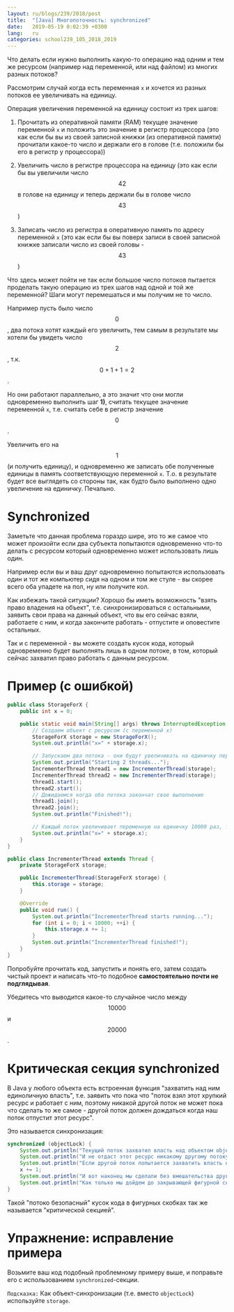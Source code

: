 ```yaml
---
layout: ru/blogs/239/2018/post
title:  "[Java] Многопоточность: synchronized"
date:   2019-05-19 0:02:39 +0300
lang:   ru
categories: school239_105_2018_2019
---
```


Что делать если нужно выполнить какую-то операцию над одним и тем же ресурсом (например над переменной, или над файлом) из многих разных потоков?

Рассмотрим случай когда есть переменная ```x``` и хочется из разных потоков ее увеличивать на единицу.

Операция увеличения переменной на единицу состоит из трех шагов:

1) Прочитать из оперативной памяти (RAM) текущее значение переменной ```x``` и положить это значение в регистр процессора (это как если бы вы из своей записной книжки (из оперативной памяти) прочитали какое-то число и держали его в голове (т.е. положили бы его в регистр у процессора))

2) Увеличить число в регистре процессора на единицу (это как если бы вы увеличили число $$42$$ в голове на единицу и теперь держали бы в голове число $$43$$)

3) Записать число из регистра в оперативную память по адресу переменной ```x``` (это как если бы вы поверх записи в своей записной книжке записали число из своей головы - $$43$$)

Что здесь может пойти не так если большое число потоков пытается проделать такую операцию из трех шагов над одной и той же переменной? Шаги могут перемешаться и мы получим не то число.

Например пусть было число $$0$$, два потока хотят каждый его увеличить, тем самым в результате мы хотели бы увидеть число $$2$$, т.к. $$0+1+1=2$$.

Но они работают параллельно, а это значит что они могли одновременно выполнить шаг **1)**, считать текущее значение переменной ```x```, т.е. считать себе в регистр значение $$0$$.

Увеличить его на $$1$$ (и получить единицу), и одновременно же записать обе полученные единицы в память соответствующую переменной ```x```. Т.о. в результате будет все выглядеть со стороны так, как будто было выполнено одно увеличение на единичку. Печально.

Synchronized
======

Заметьте что данная проблема гораздо шире, это то же самое что может произойти если два субъекта попытаются одновременно что-то делать с ресурсом который одновременно может использовать лишь один.

Например если вы и ваш друг одновременно попытаются использовать один и тот же компьютер сидя на одном и том же стуле - вы скорее всего оба упадете на пол, ну или получите кол.

Как избежать такой ситуации? Хорошо бы иметь возможность "взять право владения на объект", т.е. синхронизироваться с остальными, заявить свои права на данный объект, что вы его сейчас взяли, работаете с ним, и когда закончите работать - отпустите и оповестите остальных.

Так и с переменной - вы можете создать кусок кода, который одновременно будет выполнять лишь в одном потоке, в том, который сейчас захватил право работать с данным ресурсом.

Пример (с ошибкой)
======   

```java
public class StorageForX {
    public int x = 0;

    public static void main(String[] args) throws InterruptedException {
        // Создаем объект с ресурсом (с переменной x)
        StorageForX storage = new StorageForX();
        System.out.println("x=" + storage.x);

        // Запускаем два потока - они будут увеличивать на единичку переменную storage.x
        System.out.println("Starting 2 threads...");
        IncrementerThread thread1 = new IncrementerThread(storage);
        IncrementerThread thread2 = new IncrementerThread(storage);
        thread1.start();
        thread2.start();
        // Дожидаемся когда оба потока закончат свое выполнение
        thread1.join();
        thread2.join();
        System.out.println("Finished!");

        // Каждый поток увеличивает переменную на единичку 10000 раз, т.о. в результате мы бы ожидале storage.x == 20000
        System.out.println("x=" + storage.x);
    }
}

public class IncrementerThread extends Thread {
    private StorageForX storage;

    public IncrementerThread(StorageForX storage) {
        this.storage = storage;
    }

    @Override
    public void run() {
        System.out.println("IncrementerThread starts running...");
        for (int i = 0; i < 10000; ++i) {
            this.storage.x += 1;
        }
        System.out.println("IncrementerThread finished!");
    }
}
```

Попробуйте прочитать код, запустить и понять его, затем создать чистый проект и написать что-то подобное **самостоятельно почти не подглядывая**.

Убедитесь что выводится какое-то случайное число между $$10000$$ и $$20000$$.

Критическая секция synchronized
======

В Java у любого объекта есть встроенная функция "захватить над ним единоличную власть", т.е. заявить что пока что "поток взял этот хрупкий ресурс и работает с ним, поэтому никакой другой поток не может пока что сделать то же самое - другой поток должен дождаться когда наш поток отпустит этот ресурс".

Это называется синхронизация:

```java
synchronized (objectLock) {
    System.out.println("Текущий поток захватил власть над объектом objectLock...");
    System.out.println("И не отдаст этот ресурс никакому другому потоку пока не дойдет до закрывающей фигурной скобки.");
    System.out.println("Если другой поток попытается захватить власть над этим же объетом, то он встанет очередь ожидающих этот ресурс.");
    x += 1;
    System.out.println("И вот наконец мы сделали без вмешательства других потоков свои дела - увеличили переменную на 1, и можем отдать ресурс.");
    System.out.println("Как только мы дойдем до закрывающей фигурной скобки (до конца критической секции) в следующей строке - ресурс вновь будет свободен.");
}
``` 

Такой "потоко безопасный" кусок кода в фигурных скобках так же называется "критической секцией".

Упражнение: исправление примера
======

Возьмите ваш код подобный проблемному примеру выше, и поправьте его с использованием ```synchronized```-секции.

```Подсказка:``` Как объект-синхронизации (т.е. вместо ```objectLock```) используйте ```storage```. 
